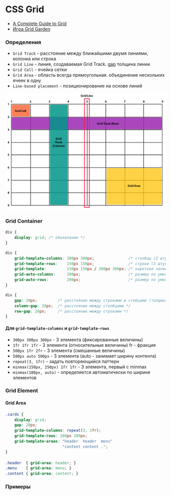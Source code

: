 # CSS Grid


- [A Complete Guide to Grid](https://css-tricks.com/snippets/css/complete-guide-grid/)
- [Игра Grid Garden](https://cssgridgarden.com/#ru)


<!-- xxxxxxxxxxxxxxxxxxxxxxxxxxxxxxxxxxxxxxxxxxxxxxxxxxxxxxx -->
### Определения
<!-- xxxxxxxxxxxxxxxxxxxxxxxxxxxxxxxxxxxxxxxxxxxxxxxxxxxxxxx -->
- `Grid Track` - расстояние между ближайшими двумя линиями, колонка или строка
- `Grid Line` - линия, создаваемая Grid Track. <u>gap</u> толщина линии
- `Grid Cell` - ячейка сетки
- `Grid Area` - область всегда прямоугольная. объединение нескольких ячеек в одну
- `Line-based placement` - позиционирование на основе линий

<img src="../@img/css-grid/grid-scheme.jpg" width="550">


<!-- xxxxxxxxxxxxxxxxxxxxxxxxxxxxxxxxxxxxxxxxxxxxxxxxxxxxxxx -->
### Grid Container
<!-- xxxxxxxxxxxxxxxxxxxxxxxxxxxxxxxxxxxxxxxxxxxxxxxxxxxxxxx -->
```css
div {
	display: grid; /* объявление */
}
```

```css
div {
	grid-template-columns: 300px 300px;               /* столбцы (3 штуки) */
	grid-template-rows:    150px 150px;               /* строки (3 штуки), можно не задавать. адаптируются под высоту контента */
	grid-template:         150px 150px / 300px 300px; /* короткая запись строки / столбцы */
	grid-auto-columns:     200px;                     /* размер по умолчанию для неявно заданных столбцов */
	grid-auto-rows:        200px;                     /* размер по умолчанию для неявно заданных строк */
}
```

```css
div {
	gap: 20px;         /* расстояние между строками и стобцами (толщина линии) */
	column-gap: 20px;  /* расстояние между столбцами */
	row-gap: 20px;     /* расстояние между строками */
}
```


<!------------------------------------------------------------->
#### Для `grid-template-columns` и `grid-template-rows`
<!------------------------------------------------------------->
- `300px 300px 300px` - 3 элемента (фиксированные величины)
- `1fr 1fr 1fr` - 3 элемента (относительные величины) fr - фракция
- `500px 1fr 2fr` - 3 элемента (смешанные величины)
- `500px auto 500px` - 3 элемента (auto - занимает ширину контента)
- `repeat(3, 1fr)` - задать повторяющийся паттерн
- `minmax(150px, 250px) 1fr 1fr` - 3 элемента, первый с minmax
- `minmax(100px, auto)` - определяется автоматически по ширине элементов


<!-- xxxxxxxxxxxxxxxxxxxxxxxxxxxxxxxxxxxxxxxxxxxxxxxxxxxxxxx -->
### Grid Element
<!-- xxxxxxxxxxxxxxxxxxxxxxxxxxxxxxxxxxxxxxxxxxxxxxxxxxxxxxx -->

<!------------------------------------------------------------->
#### Grid Area</h4>
<!------------------------------------------------------------->
```css
.cards {
	display: grid;
	gap: 20px;
	grid-template-columns: repeat(3, 1fr);
	grid-template-rows: 200px 200px;
	grid-template-areas: "header  header  menu"
						 "content content .";
}

.header  { grid-area: header; }
.menu    { grid-area: menu; }
.content { grid-area: content; }
```


<!-- xxxxxxxxxxxxxxxxxxxxxxxxxxxxxxxxxxxxxxxxxxxxxxxxxxxxxxx -->
### Примеры
<!-- xxxxxxxxxxxxxxxxxxxxxxxxxxxxxxxxxxxxxxxxxxxxxxxxxxxxxxx -->
<v-iframe
	height="350"
	src="https://codepen.io/Sergeenkov/embed/mKNEQW?height=265&theme-id=default&default-tab=css,result"
/>
